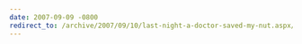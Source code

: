 ```yaml
---
date: 2007-09-09 -0800
redirect_to: /archive/2007/09/10/last-night-a-doctor-saved-my-nut.aspx/
---
```

